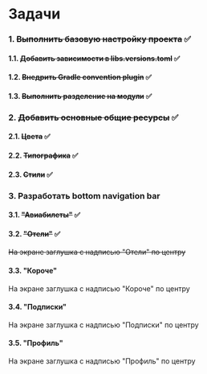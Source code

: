 # Задачи
### 1. ~~Выполнить базовую настройку проекта~~ ✅
#### 1.1. ~~Добавить зависимости в libs.versions.toml~~ ✅
#### 1.2. ~~Внедрить Gradle convention plugin~~ ✅
#### 1.3. ~~Выполнить разделение на модули~~ ✅
### 2. ~~Добавить основные общие ресурсы~~ ✅
#### 2.1. ~~Цвета~~ ✅
#### 2.2. ~~Типографика~~ ✅
#### 2.3. ~~Стили~~ ✅
### 3. Разработать bottom navigation bar
#### 3.1. ~~"Авиабилеты"~~ ✅
#### 3.2. ~~"Отели"~~ ✅
~~На экране заглушка с надписью "Отели" по центру~~
#### 3.3. "Короче"
На экране заглушка с надписью "Короче" по центру
#### 3.4. "Подписки"
На экране заглушка с надписью "Подписки" по центру
#### 3.5. "Профиль"
На экране заглушка с надписью "Профиль" по центру
